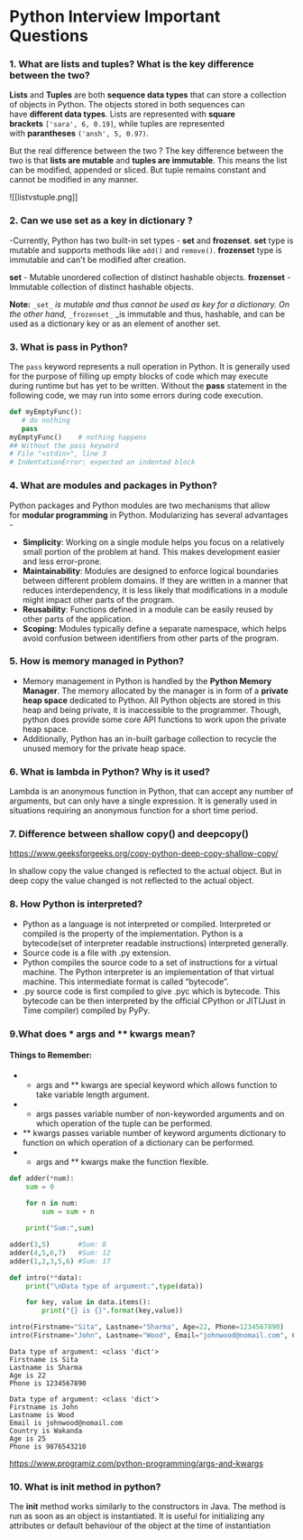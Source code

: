 # Python Interview Important Questions


### 1.  What are lists and tuples? What is the key difference between the two?
**Lists** and **Tuples** are both **sequence data types** that can store a collection of objects in Python. The objects stored in both sequences can have **different data types**. Lists are represented with **square brackets** `['sara', 6, 0.19]`, while tuples are represented with **parantheses** `('ansh', 5, 0.97)`.

But the real difference between the two ? The key difference between the two is that **lists are mutable** and **tuples are immutable**. This means the list can be modified, appended or sliced.
But tuple remains constant and cannot be modified in any manner. 

![[listvstuple.png]]


### 2. Can we use set as a key in dictionary ?
-Currently, Python has two built-in set types - **set** and **frozenset**. **set** type is mutable and supports methods like `add()` and `remove()`. **frozenset** type is immutable and can't be modified after creation.

**set** - Mutable unordered collection of distinct hashable objects.
**frozenset** - Immutable collection of distinct hashable objects.

**Note:** `_set_` _is mutable and thus cannot be used as key for a dictionary. On the other hand,_ `_frozenset_` _is immutable and thus, hashable, and can be used as a dictionary key or as an element of another set.

### 3.  What is pass in Python?

The `pass` keyword represents a null operation in Python. It is generally used for the purpose of filling up empty blocks of code which may execute during runtime but has yet to be written. Without the **pass** statement in the following code, we may run into some errors during code execution.

```python
def myEmptyFunc():
   # do nothing
   pass
myEmptyFunc()    # nothing happens
## Without the pass keyword
# File "<stdin>", line 3
# IndentationError: expected an indented block
```


### 4. What are modules and packages in Python?

Python packages and Python modules are two mechanisms that allow for **modular programming** in Python. Modularizing has several advantages -

-   **Simplicity**: Working on a single module helps you focus on a relatively small portion of the problem at hand. This makes development easier and less error-prone.
-   **Maintainability**: Modules are designed to enforce logical boundaries between different problem domains. If they are written in a manner that reduces interdependency, it is less likely that modifications in a module might impact other parts of the program.
-   **Reusability**: Functions defined in a module can be easily reused by other parts of the application.
-   **Scoping**: Modules typically define a separate namespace, which helps avoid confusion between identifiers from other parts of the program.


### 5. How is memory managed in Python?

-   Memory management in Python is handled by the **Python Memory Manager**. The memory allocated by the manager is in form of a **private heap space** dedicated to Python. All Python objects are stored in this heap and being private, it is inaccessible to the programmer. Though, python does provide some core API functions to work upon the private heap space.
-   Additionally, Python has an in-built garbage collection to recycle the unused memory for the private heap space.

### 6. What is lambda in Python? Why is it used?
Lambda is an anonymous function in Python, that can accept any number of arguments, but can only have a single expression. It is generally used in situations requiring an anonymous function for a short time period.

### 7. Difference between shallow copy() and deepcopy()
https://www.geeksforgeeks.org/copy-python-deep-copy-shallow-copy/

In shallow copy the value  changed is  reflected to the actual object.
But in deep copy the value changed is not reflected to the actual object.

### 8. How Python is interpreted?

-   Python as a language is not interpreted or compiled. Interpreted or compiled is the property of the implementation. Python is a bytecode(set of interpreter readable instructions) interpreted generally.
-   Source code is a file with .py extension.
-   Python compiles the source code to a set of instructions for a virtual machine. The Python interpreter is an implementation of that virtual machine. This intermediate format is called “bytecode”.
-   .py source code is first compiled to give .pyc which is bytecode. This bytecode can be then interpreted by the official CPython or JIT(Just in Time compiler) compiled by PyPy.

### 9.What does * args and ** kwargs mean?

#### Things to Remember:

-   * args and ** kwargs are special keyword which allows function to take variable length argument.
-   * args passes variable number of non-keyworded arguments and on which operation of the tuple can be performed.
-   ** kwargs passes variable number of keyword arguments dictionary to function on which operation of a dictionary can be performed.
-   * args and ** kwargs make the function flexible.

```python
def adder(*num):
    sum = 0
    
    for n in num:
        sum = sum + n

    print("Sum:",sum)

adder(3,5)       #Sum: 8
adder(4,5,6,7)   #Sum: 12
adder(1,2,3,5,6) #Sum: 17
```

```python
def intro(**data):
    print("\nData type of argument:",type(data))

    for key, value in data.items():
        print("{} is {}".format(key,value))

intro(Firstname="Sita", Lastname="Sharma", Age=22, Phone=1234567890)
intro(Firstname="John", Lastname="Wood", Email="johnwood@nomail.com", Country="Wakanda", Age=25, Phone=9876543210)
```

```
Data type of argument: <class 'dict'>
Firstname is Sita
Lastname is Sharma
Age is 22
Phone is 1234567890

Data type of argument: <class 'dict'>
Firstname is John
Lastname is Wood
Email is johnwood@nomail.com
Country is Wakanda
Age is 25
Phone is 9876543210
```

https://www.programiz.com/python-programming/args-and-kwargs


### 10. What is init method in python?

The **init** method works similarly to the constructors in Java. The method is run as soon as an object is instantiated. It is useful for initializing any attributes or default behaviour of the object at the time of instantiation

